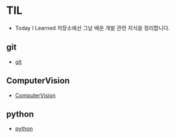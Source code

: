 # TIL

- Today I Learned 저장소에선 그날 배운 개발 관련 지식을 정리합니다.

## git
  - [git](./git/README.md)

## ComputerVision
 - [ComputerVision](./ComputerVision/README.md)

## python
 - [python](./python/README.md)
 